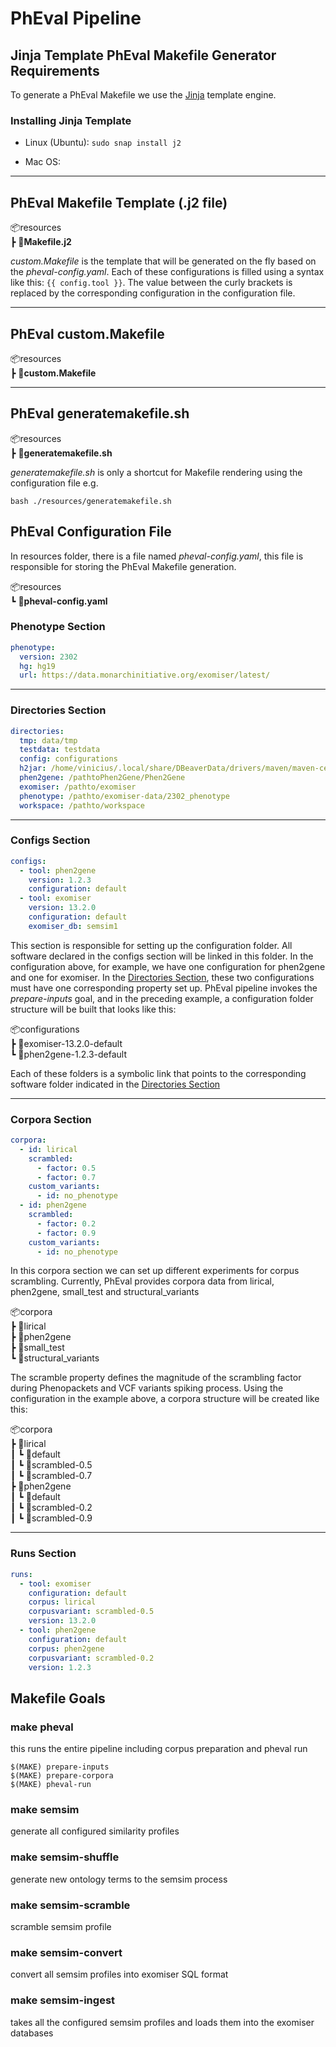 # PhEval Pipeline


## Jinja Template PhEval Makefile Generator Requirements

To generate a PhEval Makefile we use the [Jinja](https://jinja.palletsprojects.com/en/3.1.x/) template engine.

### Installing Jinja Template

- Linux (Ubuntu): `sudo snap install j2`

- Mac OS:

---
## PhEval Makefile Template (.j2 file)

📦resources  
 ┣ 📜**Makefile.j2**  


*custom.Makefile* is the template that will be generated on the fly based on the *pheval-config.yaml*. Each of these configurations is filled using a syntax like this: ```{{ config.tool }}```. The value between the curly brackets is replaced by the corresponding configuration in the configuration file.

---

## PhEval custom.Makefile

📦resources  
 ┣ 📜**custom.Makefile**  

---
## PhEval generatemakefile.sh

📦resources  
 ┣ **📜generatemakefile.sh**  


*generatemakefile.sh* is only a shortcut for Makefile rendering using the configuration file e.g.

    bash ./resources/generatemakefile.sh

## PhEval Configuration File

In resources folder, there is a file named *pheval-config.yaml*, this file is responsible for storing the PhEval Makefile generation.

📦resources  
 ┗ **📜pheval-config.yaml**  

### Phenotype Section
```yaml
phenotype:
  version: 2302
  hg: hg19
  url: https://data.monarchinitiative.org/exomiser/latest/
```

---

### Directories Section
```yaml
directories:
  tmp: data/tmp
  testdata: testdata
  config: configurations
  h2jar: /home/vinicius/.local/share/DBeaverData/drivers/maven/maven-central/com.h2database/h2-1.4.199.jar
  phen2gene: /pathtoPhen2Gene/Phen2Gene
  exomiser: /pathto/exomiser
  phenotype: /pathto/exomiser-data/2302_phenotype
  workspace: /pathto/workspace
```

---

### Configs Section
```yaml
configs:
  - tool: phen2gene
    version: 1.2.3
    configuration: default
  - tool: exomiser
    version: 13.2.0
    configuration: default
    exomiser_db: semsim1
```

This section is responsible for setting up the configuration folder.
All software declared in the configs section will be linked in this folder.
In the configuration above, for example, we have one configuration for phen2gene and one for exomiser. In the [Directories Section](#directories-section), these two configurations must have one corresponding property set up.
PhEval pipeline invokes the *prepare-inputs* goal, and in the preceding example, a configuration folder structure will be built that looks like this:

📦configurations  
 ┣ 📂exomiser-13.2.0-default  
 ┗ 📂phen2gene-1.2.3-default  


Each of these folders is a symbolic link that points to the corresponding software folder indicated in the [Directories Section](#directories-section)

---

### Corpora Section
```yaml
corpora:
  - id: lirical
    scrambled:
      - factor: 0.5
      - factor: 0.7
    custom_variants:
      - id: no_phenotype
  - id: phen2gene
    scrambled:
      - factor: 0.2
      - factor: 0.9
    custom_variants:
      - id: no_phenotype
```

In this corpora section we can set up different experiments for corpus scrambling. Currently, PhEval provides corpora data from lirical, phen2gene, small_test and structural_variants


📦corpora  
 ┣ 📂lirical  
 ┣ 📂phen2gene  
 ┣ 📂small_test  
 ┗ 📂structural_variants  


The scramble property defines the magnitude of the scrambling factor during Phenopackets and VCF variants spiking process. Using the configuration in the example above, a corpora structure will be created like this:

📦corpora  
 ┣ 📂lirical  
 ┃ ┗ 📂default  
 ┃ ┗ 📂scrambled-0.5  
 ┃ ┗ 📂scrambled-0.7  
 ┣ 📂phen2gene  
 ┃ ┗ 📂default  
 ┃ ┗ 📂scrambled-0.2  
 ┃ ┗ 📂scrambled-0.9  


---

### Runs Section
```yaml
runs:
  - tool: exomiser
    configuration: default
    corpus: lirical
    corpusvariant: scrambled-0.5
    version: 13.2.0
  - tool: phen2gene
    configuration: default
    corpus: phen2gene
    corpusvariant: scrambled-0.2
    version: 1.2.3
```


## Makefile Goals

### make pheval

this runs the entire pipeline including corpus preparation and pheval run


	$(MAKE) prepare-inputs
	$(MAKE) prepare-corpora
	$(MAKE) pheval-run


### make semsim

generate all configured similarity profiles

### make semsim-shuffle

generate new ontology terms to the semsim process

### make semsim-scramble

scramble semsim profile

### make semsim-convert

convert all semsim profiles into exomiser SQL format

### make semsim-ingest

takes all the configured semsim profiles and loads them into the exomiser databases
